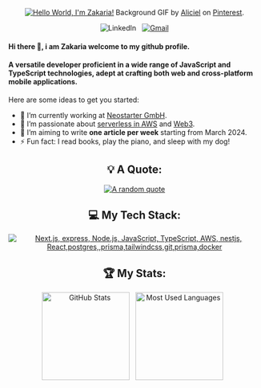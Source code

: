 <div align="center">

[![Hello World, I'm Zakaria!](assets/header.gif)](https://github.com/ZackInfosbd)
Background GIF by [Aliciel](https://www.pinterest.com/pin/5277724550564022/) on [Pinterest](https://www.pinterest.com/).

<!-- [![LinkedIn](https://skillicons.dev/icons?i=linkedin)](https://www.linkedin.com/in/jaspergabriel/) &nbsp; -->

![LinkedIn](https://skillicons.dev/icons?i=linkedin) &nbsp;
[![Gmail](https://skillicons.dev/icons?i=gmail)](mailto:zackinfosbd@gmail.com?subject=Hello%20Zack,%20From%20Github)

</div>

#### Hi there 👋, i am Zakaria welcome to my github profile.

#### A versatile developer proficient in a wide range of JavaScript and TypeScript technologies, adept at crafting both web and cross-platform mobile applications.

Here are some ideas to get you started:

- 🔭 I’m currently working at [Neostarter GmbH](https://www.linkedin.com/company/neostarter/about/).
- 🌱 I’m passionate about [serverless in AWS](https://aws.amazon.com/serverless/) and [Web3](https://ethereum.org/en/web3/).
- 📝 I’m aiming to write **one article per week** starting from March 2024.
- ⚡ Fun fact: I read books, play the piano, and sleep with my dog!

<div align='center'>

## 💡 A Quote:

[![A random quote](https://quotes-github-readme.vercel.app/api?type=horizontal&theme=dark)](https://github.com/piyushsuthar/github-readme-quotes)

## 💻 My Tech Stack:

[![Next.js, express, Node.js, JavaScript, TypeScript, AWS, nestjs, React,postgres,,prisma,tailwindcss,git,prisma,docker](https://skillicons.dev/icons?i=next,express,nodejs,js,ts,aws,nestjs,react,postgres,prisma,tailwindcss,git,docker)](https://skillicons.dev)

## 🏆 My Stats:

<p>
    <img height=175 alt="GitHub Stats" src="https://github-readme-stats.vercel.app/api?username=Zackinfosbd&show_icons=true&count_private=true&theme=dark" />&nbsp;&nbsp;
    <img height=175 alt="Most Used Languages" src="https://github-readme-stats.vercel.app/api/top-langs/?username=Zackinfosbd&layout=compact&theme=dark" />&nbsp;&nbsp;
</p>

</div>
